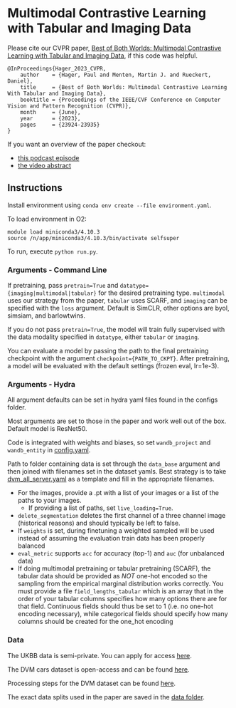 # Multimodal Contrastive Learning with Tabular and Imaging Data

Please cite our CVPR paper, [Best of Both Worlds: Multimodal Contrastive Learning with Tabular and Imaging Data](https://arxiv.org/abs/2303.14080), if this code was helpful.

```
@InProceedings{Hager_2023_CVPR,
    author    = {Hager, Paul and Menten, Martin J. and Rueckert, Daniel},
    title     = {Best of Both Worlds: Multimodal Contrastive Learning With Tabular and Imaging Data},
    booktitle = {Proceedings of the IEEE/CVF Conference on Computer Vision and Pattern Recognition (CVPR)},
    month     = {June},
    year      = {2023},
    pages     = {23924-23935}
}
```

If you want an overview of the paper checkout:
- [this podcast episode](https://www.linkedin.com/posts/harpreetsahota204_deeplearning-cvpr2023-computervision-activity-7078096344346738688-m7-C?utm_source=share&utm_medium=member_desktop)
- [the video abstract](https://www.youtube.com/watch?v=iHVPSMEM6WM)


## Instructions

Install environment using `conda env create --file environment.yaml`. 

To load environment in O2:
```
module load miniconda3/4.10.3
source /n/app/miniconda3/4.10.3/bin/activate selfsuper
```

To run, execute `python run.py`.

### Arguments - Command Line

If pretraining, pass `pretrain=True` and `datatype={imaging|multimodal|tabular}` for the desired pretraining type. `multimodal` uses our strategy from the paper, `tabular` uses SCARF, and `imaging` can be specified with the `loss` argument. Default is SimCLR, other options are byol, simsiam, and barlowtwins.

If you do not pass `pretrain=True`, the model will train fully supervised with the data modality specified in `datatype`, either `tabular` or `imaging`.

You can evaluate a model by passing the path to the final pretraining checkpoint with the argument `checkpoint={PATH_TO_CKPT}`. After pretraining, a model will be evaluated with the default settings (frozen eval, lr=1e-3).

### Arguments - Hydra

All argument defaults can be set in hydra yaml files found in the configs folder.

Most arguments are set to those in the paper and work well out of the box. Default model is ResNet50.

Code is integrated with weights and biases, so set `wandb_project` and `wandb_entity` in [config.yaml](configs/config.yaml).

Path to folder containing data is set through the `data_base` argument and then joined with filenames set in the dataset yamls. Best strategy is to take [dvm_all_server.yaml](configs/dataset/dvm_all_server.yaml) as a template and fill in the appropriate filenames. 
- For the images, provide a .pt with a list of your images or a list of the paths to your images.
  - If providing a list of paths, set `live_loading=True`.
- `delete_segmentation` deletes the first channel of a three channel image (historical reasons) and should typically be left to false.
- If `weights` is set, during finetuning a weighted sampled will be used instead of assuming the evaluation train data has been properly balanced
- `eval_metric` supports `acc` for accuracy (top-1) and `auc` (for unbalanced data)
- If doing multimodal pretraining or tabular pretraining (SCARF), the tabular data should be provided as *NOT* one-hot encoded so the sampling from the empirical marginal distribution works correctly. You must provide a file `field_lengths_tabular` which is an array that in the order of your tabular columns specifies how many options there are for that field. Continuous fields should thus be set to 1 (i.e. no one-hot encoding necessary), while categorical fields should specify how many columns should be created for the one_hot encoding  

### Data

The UKBB data is semi-private. You can apply for access [here](https://www.ukbiobank.ac.uk/enable-your-research/apply-for-access).

The DVM cars dataset is open-access and can be found [here](https://deepvisualmarketing.github.io/).

Processing steps for the DVM dataset can be found [here](https://github.com/paulhager/MMCL-Tabular-Imaging/blob/main/data/create_dvm_dataset.ipynb).

The exact data splits used in the paper are saved in the [data folder](https://github.com/paulhager/MMCL-Tabular-Imaging/tree/main/data).
